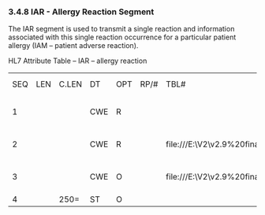 ### 3.4.8 IAR - Allergy Reaction Segment

The IAR segment is used to transmit a single reaction and information associated with this single reaction occurrence for a particular patient allergy (IAM – patient adverse reaction).

HL7 Attribute Table – IAR – allergy reaction

|     |     |     |     |     |     |     |     |     |
| --- | --- | --- | --- | --- | --- | --- | --- | --- |
| SEQ | LEN | C.LEN | DT | OPT | RP/# | TBL# | ITEM# | ELEMENT NAME |
| 1 |  |  | CWE | R |  |  | 03296 | Allergy Reaction Code |
| 2 |  |  | CWE | R |  | file:///E:\V2\v2.9%20final%20Nov%20from%20Frank\V29_CH02C_Tables.docx#HL70128[0128] | 03297 | Allergy Severity Code |
| 3 |  |  | CWE | O |  | file:///E:\V2\v2.9%20final%20Nov%20from%20Frank\V29_CH02C_Tables.docx#HL70436[0436] | 03298 | Sensitivity to Causative Agent Code |
| 4 |  | 250= | ST | O |  |  | 03299 | Management |
